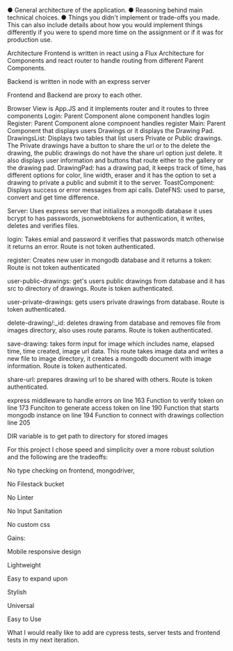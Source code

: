 ● General architecture of the application. 
● Reasoning behind main technical choices. 
● Things you didn't implement or trade-offs you made. This can also include details about how you would implement things differently if you were to spend more time on the assignment or if it was for production use.

Architecture
Frontend is written in react using a Flux Architecture for Components and react router to handle routing from different Parent Components.

Backend is written in node with an express server

Frontend and Backend are proxy to each other.

Browser View is App.JS and it implements router and it routes to three components
Login: Parent Component alone component handles login
Register: Parent Component alone compnoent handles register
Main: Parent Component that displays users Drawings or it displays the Drawing Pad.
DrawingsList: Displays two tables that list users Private or Public drawings. The Private drawings have a button to share the url or to the delete the drawing, the public drawings do not have the share url option just delete.
It also displays user information and buttons that route either to the gallery or the drawing pad.
DrawingPad: has a drawing pad, it keeps track of time, has different options for color, line width, eraser and it has the option to set a drawing to private a public and submit it to the server.
ToastComponent: Displays success or error messages from api calls.
DateFNS: used to parse, convert and get time difference.

Server: 
Uses express server that initializes a mongodb database it uses bcrypt to has passwords, jsonwebtokens for authentication, it writes, deletes and verifies files. 

login: Takes emial and password it verifies that passwords match otherwise it returns an error. Route is not token authenticated.

register: Creates new user in mongodb database and it returns a token: Route is not token authenticated

user-public-drawings: get's users public drawings from database and it has src to directory of drawings. Route is token authenticated.

user-private-drawings: gets users private drawings from database. Route is token authenticated.

delete-drawing/:_id: deletes drawing from database and removes file from images directory, also uses route params. Route is token authenticated.

save-drawing: takes form input for image which includes name, elapsed time, time created, image url data. This route takes image data and writes a new file to image directory, it creates a mongodb document with image information. Route is token authenticated.

share-url: prepares drawing url to be shared with others. Route is token authenticated.

express middleware to handle errors on line 163
Function to verify token on line 173
Funciton to generate access token on line 190
Function that starts mongodb instance on line 194
Function to connect with drawings collection line 205

DIR variable is to get path to directory for stored images 

For this project I chose speed and simplicity over a more robust solution and the following are the tradeoffs:

No type checking on frontend, mongodriver,

No Filestack bucket 

No Linter

No Input Sanitation

No custom css

Gains: 

Mobile responsive design

Lightweight

Easy to expand upon

Stylish

Universal

Easy to Use

What I would really like to add are cypress tests, server tests and frontend tests in my next iteration.


